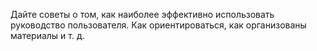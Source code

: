 Дайте советы о том, как наиболее эффективно использовать руководство пользователя. Как ориентироваться, как организованы материалы и т. д.